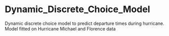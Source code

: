 # Dynamic_Discrete_Choice_Model
Dynamic discrete choice model to predict departure times during hurricane. Model fitted on Hurricane Michael and Florence data

